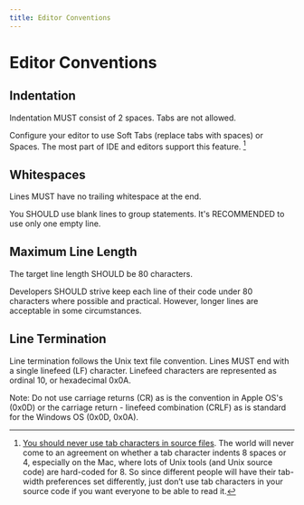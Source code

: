 ```yaml
---
title: Editor Conventions
---
```


# Editor Conventions


## Indentation

Indentation MUST consist of 2 spaces. Tabs are not allowed.

Configure your editor to use Soft Tabs (replace tabs with spaces) or Spaces.
The most part of IDE and editors support this feature. [^w1]


## Whitespaces

Lines MUST have no trailing whitespace at the end.

You SHOULD use blank lines to group statements. It's RECOMMENDED to use only one empty line.


## Maximum Line Length

The target line length SHOULD be 80 characters.

Developers SHOULD strive keep each line of their code under 80 characters where possible and practical. However, longer lines are acceptable in some circumstances.


## Line Termination

Line termination follows the Unix text file convention. Lines MUST end with a single linefeed (LF) character. Linefeed characters are represented as ordinal 10, or hexadecimal 0x0A.

Note: Do not use carriage returns (CR) as is the convention in Apple OS's (0x0D) or the carriage return - linefeed combination (CRLF) as is standard for the Windows OS (0x0D, 0x0A).


[^w1]: [You should never use tab characters in source files](http://boredzo.org/blog/archives/2007-05-07/tabs-vs-spaces). The world will never come to an agreement on whether a tab character indents 8 spaces or 4, especially on the Mac, where lots of Unix tools (and Unix source code) are hard-coded for 8. So since different people will have their tab-width preferences set differently, just don’t use tab characters in your source code if you want everyone to be able to read it.

